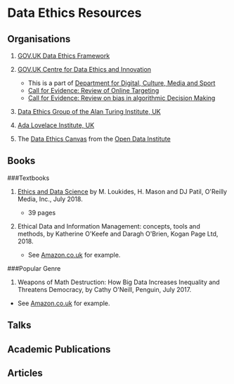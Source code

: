 # Data Ethics Resources

## Organisations

1. [GOV.UK Data Ethics Framework](https://www.gov.uk/government/publications/data-ethics-framework/data-ethics-framework)

2. [GOV.UK Centre for Data Ethics and Innovation](https://www.gov.uk/government/organisations/centre-for-data-ethics-and-innovation)
   * This is a part of
   [Department for Digital, Culture, Media and Sport](https://www.gov.uk/government/organisations/department-for-digital-culture-media-sport)
   * [Call for Evidence: Review of Online Targeting](https://www.gov.uk/government/publications/the-centre-for-data-ethics-and-innovation-calls-for-evidence-on-online-targeting-and-bias-in-algorithmic-decision-making/centre-for-data-ethics-and-innovation-review-of-online-targeting)
   * [Call for Evidence: Review on bias in algorithmic Decision Making](https://www.gov.uk/government/publications/the-centre-for-data-ethics-and-innovation-calls-for-evidence-on-online-targeting-and-bias-in-algorithmic-decision-making/centre-for-data-ethics-and-innovation-review-on-bias-in-algorithmic-decision-making)
   
3. [Data Ethics Group of the Alan Turing Institute, UK](https://www.turing.ac.uk/research/data-ethics)
   
4. [Ada Lovelace Institute, UK](https://www.adalovelaceinstitute.org)

5. The
   [Data Ethics Canvas](https://theodi.org/article/data-ethics-canvas/)
   from the [Open Data Institute](https://theodi.org)

## Books

###Textbooks

1. [Ethics and Data Science](https://www.oreilly.com/library/view/ethics-and-data/9781492043898/)
   by M. Loukides, H. Mason and DJ Patil, O'Reilly Media, Inc.,
   July 2018.
   * 39 pages

2. Ethical Data and Information Management: concepts, tools and
   methods, by Katherine O'Keefe and Daragh O'Brien, Kogan Page
   Ltd, 2018.
   * See
     [Amazon.co.uk](https://www.amazon.co.uk/Ethical-Data-Information-Management-Concepts/dp/0749482044)
     for example.

###Popular Genre

1. Weapons of Math Destruction: How Big Data Increases Inequality and
Threatens Democracy, by Cathy O'Neill, Penguin, July 2017.
* See
  [Amazon.co.uk](https://www.amazon.co.uk/Weapons-Math-Destruction-Increases-Inequality/dp/0141985410)
  for example.

## Talks

## Academic Publications

## Articles
